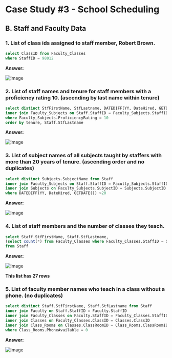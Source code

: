 # Case Study #3 - School Scheduling

## B. Staff and Faculty Data

### 1. List of class ids assigned to staff member, Robert Brown.

````sql
select ClassID from Faculty_Classes
where StaffID = 98012
````
**Answer:**

![image](https://github.com/alexvwashington/SQL-Queries/assets/165182969/2c73bc0f-d3e4-418e-a0f7-41396912bdeb)

### 2. List of staff names and tenure for staff members with a proficiency rating 10. (ascending by last name within tenure)

````sql
select distinct StfFirstName, StfLastname, DATEDIFF(YY, DateHired, GETDATE()) as 'tenure' from Staff
inner join Faculty_Subjects on Staff.StaffID = Faculty_Subjects.StaffID
where Faculty_Subjects.ProficiencyRating = 10
order by tenure, Staff.StfLastname
````
**Answer:**

![image](https://github.com/alexvwashington/SQL-Queries/assets/165182969/6615fd54-237a-4247-ba02-17a4589d4219)

### 3. List of subject names of all subjects taught by staffers with more than 20 years of tenure. (ascending order and no duplicates)

````sql
select distinct Subjects.SubjectName from Staff
inner join Faculty_Subjects on Staff.StaffID = Faculty_Subjects.StaffID
inner join Subjects on Faculty_Subjects.SubjectID = Subjects.SubjectID
where DATEDIFF(YY, DateHired, GETDATE()) >20
````

**Answer:**

![image](https://github.com/alexvwashington/SQL-Queries/assets/165182969/ff9efff3-486c-4185-88e0-c0141039c3b6)

### 4. List of staff members and the number of classes they teach.
````sql
select Staff.StfFirstName, Staff.StfLastname, 
(select count(*) from Faculty_Classes where Faculty_Classes.StaffID = Staff.StaffID) as 'Class Count'
from Staff
````

**Answer:**

![image](https://github.com/alexvwashington/SQL-Queries/assets/165182969/55ec8a49-bf41-483f-abf7-76ca7e44467c)

**This list has 27 rows**

### 5. List of faculty member names who teach in a class without a phone. (no duplicates)

````sql
select distinct Staff.StfFirstName, Staff.StfLastname from Staff
inner join Faculty on Staff.StaffID = Faculty.StaffID
inner join Faculty_Classes on Faculty.StaffID = Faculty_Classes.StaffID
inner join Classes on Faculty_Classes.ClassID = Classes.ClassID
inner join Class_Rooms on Classes.ClassRoomID = Class_Rooms.ClassRoomID
where Class_Rooms.PhoneAvailable = 0
````

**Answer:**

![image](https://github.com/alexvwashington/SQL-Queries/assets/165182969/0c9f4fe6-7eb3-4bc6-8a40-abf919d0993e)
